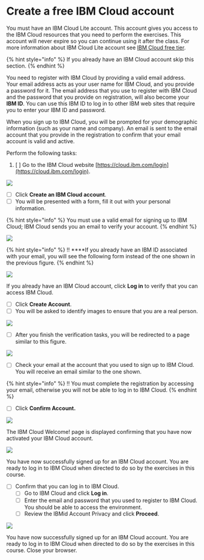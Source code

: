 # Create a free IBM Cloud account

You must have an IBM Cloud Lite account. This account gives you access to the IBM Cloud resources that you need to perform the exercises. This account will never expire so you can continue using it after the class. For more information about IBM Cloud Lite account see [IBM Cloud free tier](https://www.ibm.com/cloud/free).

{% hint style="info" %}
If you already have an IBM Cloud account skip this section.
{% endhint %}

You need to register with IBM Cloud by providing a valid email address. Your email address acts as your user name for IBM Cloud, and you provide a password for it. The email address that you use to register with IBM Cloud and the password that you provide on registration, will also become your **IBM ID**. You can use this IBM ID to log in to other IBM web sites that require you to enter your IBM ID and password.

When you sign up to IBM Cloud, you will be prompted for your demographic information \(such as your name and company\). An email is sent to the email account that you provide in the registration to confirm that your email account is valid and active.

Perform the following tasks:

1. [ ]  Go to the IBM Cloud website [https://cloud.ibm.com/login](https://cloud.ibm.com/login).

![](../.gitbook/assets/image001%20%281%29.png)

* [ ] Click **Create an IBM Cloud account**.
* [ ] You will be presented with a form, fill it out with your personal information.

{% hint style="info" %}
You must use a valid email for signing up to IBM Cloud; IBM Cloud sends you an email to verify your account.
{% endhint %}

![](../.gitbook/assets/image002.jpg)

{% hint style="info" %}
‼   ****If you already have an IBM ID associated with your email, you will see the following form instead of the one shown in the previous figure.
{% endhint %}

![](../.gitbook/assets/image003%20%282%29.png)

 If you already have an IBM Cloud account, click **Log in** to verify that you can access IBM Cloud.

* [ ] Click **Create Account**. 
* [ ] You will be asked to identify images to ensure that you are a real person.

![](../.gitbook/assets/image004%20%282%29.jpg)

* [ ] After you finish the verification tasks, you will be redirected to a page similar to this figure.

![](../.gitbook/assets/image005%20%281%29.jpg)

* [ ] Check your email at the account that you used to sign up to IBM Cloud. You will receive an email similar to the one shown.

{% hint style="info" %}
‼ You must complete the registration by accessing your email, otherwise you will not be able to log in to IBM Cloud.
{% endhint %}

* [ ] Click **Confirm Account.**

![](../.gitbook/assets/image006%20%281%29.jpg)

The IBM Cloud Welcome! page is displayed confirming that you have now activated your IBM Cloud account.

![](../.gitbook/assets/image007.png)

You have now successfully signed up for an IBM Cloud account. You are ready to log in to IBM Cloud when directed to do so by the exercises in this course.

* [ ] Confirm that you can log in to IBM Cloud.
  * [ ] Go to IBM Cloud and click **Log in**.
  * [ ] Enter the email and password that you used to register to IBM Cloud. You should be able to access the environment.
  * [ ] Review the IBMid Account Privacy and click **Proceed**.

![](../.gitbook/assets/image008%20%281%29.jpg)

You have now successfully signed up for an IBM Cloud account. You are ready to log in to IBM Cloud when directed to do so by the exercises in this course. Close your browser.





